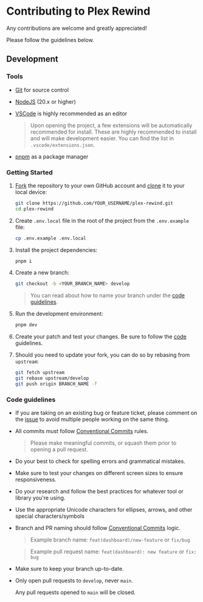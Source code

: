 # Contributing to Plex Rewind

Any contributions are welcome and greatly appreciated!

Please follow the guidelines below.

## Development

### Tools

- [Git](https://git-scm.com) for source control
- [NodeJS](https://nodejs.org) (20.x or higher)
- [VSCode](https://code.visualstudio.com) is highly recommended as an editor

  > Upon opening the project, a few extensions will be automatically recommended for install. These are highly recommended to install and will make development easier. You can find the list in `.vscode/extensions.json`.

- [pnpm](https://pnpm.io) as a package manager

### Getting Started

1. [Fork](https://help.github.com/articles/fork-a-repo/) the repository to your own GitHub account and [clone](https://help.github.com/articles/cloning-a-repository/) it to your local device:

   ```bash
   git clone https://github.com/YOUR_USERNAME/plex-rewind.git
   cd plex-rewind
   ```

2. Create `.env.local` file in the root of the project from the `.env.example` file:

   ```bash
   cp .env.example .env.local
   ```

3. Install the project dependencies:

   ```bash
   pnpm i
   ```

4. Create a new branch:

   ```bash
   git checkout -b <YOUR_BRANCH_NAME> develop
   ```

   > You can read about how to name your branch under the [code guidelines](#code-guidelines).

5. Run the development environment:

   ```bash
   pnpm dev
   ```

6. Create your patch and test your changes. Be sure to follow the [code](#code-guidelines) guidelines.

7. Should you need to update your fork, you can do so by rebasing from `upstream`:

   ```bash
   git fetch upstream
   git rebase upstream/develop
   git push origin BRANCH_NAME -f
   ```

### Code guidelines

- If you are taking on an existing bug or feature ticket, please comment on the [issue](https://github.com/RaunoT/plex-rewind/issues) to avoid multiple people working on the same thing.

- All commits must follow [Conventional Commits](https://www.conventionalcommits.org/en/v1.0.0/) rules.

  > Please make meaningful commits, or squash them prior to opening a pull request.

- Do your best to check for spelling errors and grammatical mistakes.

- Make sure to test your changes on different screen sizes to ensure responsiveness.

- Do your research and follow the best practices for whatever tool or library you're using.

- Use the appropriate Unicode characters for ellipses, arrows, and other special characters/symbols

- Branch and PR naming should follow [Conventional Commits](https://www.conventionalcommits.org/en/v1.0.0/) logic.

  > Example branch name: `feat(dashboard)/new-feature` or `fix/bug`

  > Example pull request name: `feat(dashboard): new feature` or `fix: bug`

- Make sure to keep your branch up-to-date.

- Only open pull requests to `develop`, never `main`.

  Any pull requests opened to `main` will be closed.
